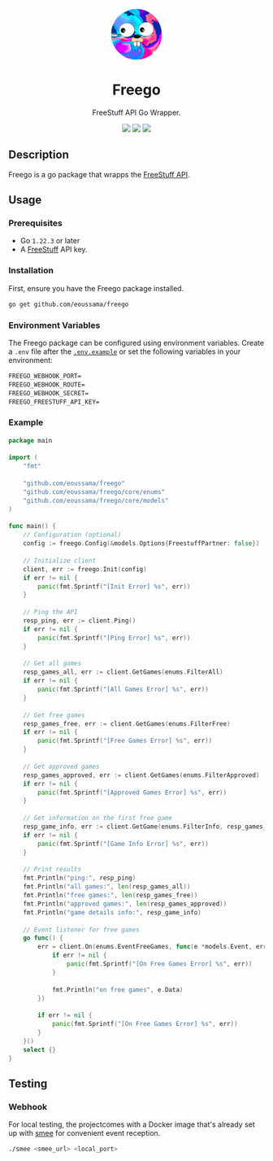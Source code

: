 <p align="center">
  <img width="100" src="./assets/logo.png">
</p>

<h1 align="center">Freego</h1>
<p align="center">FreeStuff API Go Wrapper.</p>

<p align="center">
    <img src="https://img.shields.io/github/v/tag/eoussama/freego" />
    <img src="https://img.shields.io/github/license/eoussama/freego" />
    <img src="https://img.shields.io/github/languages/code-size/eoussama/freego" />
</p>

## Description

Freego is a go package that wrapps the [FreeStuff API](https://docs.freestuffbot.xyz/).

## Usage

### Prerequisites
* Go `1.22.3` or later
* A [FreeStuff](https://docs.freestuffbot.xyz/) API key.

### Installation

First, ensure you have the Freego package installed.

```sh
go get github.com/eoussama/freego
```

### Environment Variables

The Freego package can be configured using environment variables. Create a `.env` file after the [`.env.example`](./.env.example) or set the following variables in your environment:

```txt
FREEGO_WEBHOOK_PORT=
FREEGO_WEBHOOK_ROUTE=
FREEGO_WEBHOOK_SECRET=
FREEGO_FREESTUFF_API_KEY=
```

### Example

```go
package main

import (
	"fmt"

	"github.com/eoussama/freego"
	"github.com/eoussama/freego/core/enums"
	"github.com/eoussama/freego/core/models"
)

func main() {
	// Configuration (optional)
	config := freego.Config(&models.Options{FreestuffPartner: false})

	// Initialize client
	client, err := freego.Init(config)
	if err != nil {
		panic(fmt.Sprintf("[Init Error] %s", err))
	}

	// Ping the API
	resp_ping, err := client.Ping()
	if err != nil {
		panic(fmt.Sprintf("[Ping Error] %s", err))
	}

	// Get all games
	resp_games_all, err := client.GetGames(enums.FilterAll)
	if err != nil {
		panic(fmt.Sprintf("[All Games Error] %s", err))
	}

	// Get free games
	resp_games_free, err := client.GetGames(enums.FilterFree)
	if err != nil {
		panic(fmt.Sprintf("[Free Games Error] %s", err))
	}

	// Get approved games
	resp_games_approved, err := client.GetGames(enums.FilterApproved)
	if err != nil {
		panic(fmt.Sprintf("[Approved Games Error] %s", err))
	}

	// Get information on the first free game
	resp_game_info, err := client.GetGame(enums.FilterInfo, resp_games_free[0])
	if err != nil {
		panic(fmt.Sprintf("[Game Info Error] %s", err))
	}

	// Print results
	fmt.Println("ping:", resp_ping)
	fmt.Println("all games:", len(resp_games_all))
	fmt.Println("free games:", len(resp_games_free))
	fmt.Println("approved games:", len(resp_games_approved))
	fmt.Println("game details info:", resp_game_info)

	// Event listener for free games
	go func() {
		err = client.On(enums.EventFreeGames, func(e *models.Event, err error) {
			if err != nil {
				panic(fmt.Sprintf("[On Free Games Error] %s", err))
			}

			fmt.Println("on free games", e.Data)
		})

		if err != nil {
			panic(fmt.Sprintf("[On Free Games Error] %s", err))
		}
	}()
	select {}
}

```

## Testing

### Webhook

For local testing, the projectcomes with a Docker image that's already set up with [smee](smee.io) for convenient event reception.

```sh
./smee <smee_url> <local_port>
```